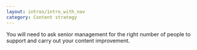 ```yaml
---
layout: intros/intro_with_nav
category: Content strategy
---
```

You will need to ask senior management for the right number of people to support and carry out your content improvement.


